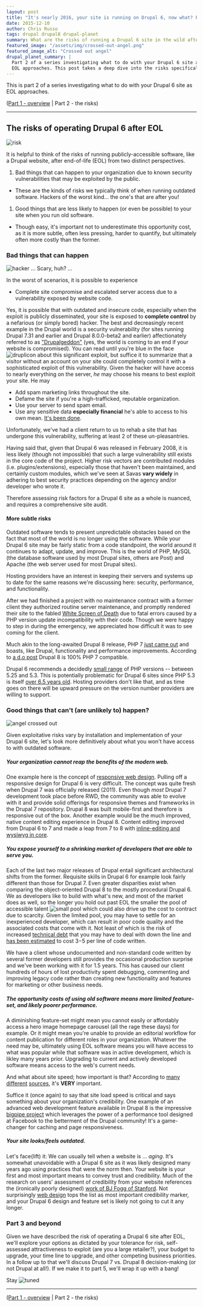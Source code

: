 ```yaml
---
layout: post
title: "It's nearly 2016, your site is running on Drupal 6, now what? Part 2: the risks."
date: 2015-12-10
author: Chris Russo
tags: drupal drupal8 drupal-planet 
summary: What are the risks of running a Drupal 6 site in the wild after EOL?
featured_image: "/assets/img/crossed-out-angel.png"
featured_image_alt: "Crossed out angel"
drupal_planet_summary: |
  Part 2 of a series investigating what to do with your Drupal 6 site as 
  EOL approaches. This post takes a deep dive into the risks specifically.  
---
```


This is part 2 of a series investigating what to do with your Drupal 6 site as 
EOL approaches. 

([Part 1 - overview](/2015/11/24/drupal-6-upgrade.html) \| Part 2 - the risks)  

*****

## The risks of operating Drupal 6 after EOL

<img src="/assets/img/risk.jpg" alt="risk">

It is helpful to think of the risks of running publicly-accessible software, 
like a Drupal website, after end-of-life (EOL) from two distinct perspectives. 

1. Bad things that can happen to your organization due to known security 
vulnerabilities that may be exploited by the public.
 + These are the kinds of risks we typically think of when running outdated 
 software. Hackers of the worst kind... the one's that are after you!
1. Good things that are less likely to happen (or even be possible) to your site 
when you run old software.
 + Though easy, it's important not to underestimate this opportunity cost, as it 
 is more subtle, often less pressing, harder to quantify, but ultimately often 
more costly than the former.
 
### Bad things that can happen

<img src="/assets/img/hacker2.jpg" alt="hacker">
<span class="caption">... Scary, huh? ...</span> 

In the worst of scenarios, it is possible to experience

+ Complete site compromise and escalated server access due to a vulnerability
 exposed by website code. 
 
 Yes, it is possible that with outdated and insecure code, especially when the 
 exploit is publicly disseminated, your site is exposed to **complete control** 
 by a nefarious (or simply bored) hacker. The best and 
  decreasingly recent example in the Drupal 
 world is a security vulnerability (for sites running Drupal 7.31 and earlier and Drupal 
 8.0.0-beta2 and earlier) affectionately referred to as 
["Drupalgeddon"](https://www.drupal.org/drupalsa05FAQ) (yes, the world is coming 
to an end if your website is compromised). You can read until you're blue in 
the face <img src="/assets/img/druplicon.png" alt="druplicon"> about this significant
exploit, but suffice it to summarize that a visitor without an account on your 
site could completely control it with a sophisticated exploit of this vulnerability.
  Given the hacker will have access to nearly everything on the server, _he_ may 
  choose his means to best exploit your site. He may
  
+ Add spam marketing links throughout the site.
+ Defame the site if you're a high-trafficked, reputable organization.
+ Use your server to send spam email.
+ Use any sensitive data **especially financial** he's able to access to his own
mean. [It's been done](http://www.informationisbeautiful.net/visualizations/worlds-biggest-data-breaches-hacks/).

Unfortunately, we've had a client return to us to rehab a site that has undergone
this vulnerability, suffering at least 2 of these un-pleasantries. 

 Having said that, given that Drupal 6 was released in
 February 2008, it is less likely (though not impossible) that such a large vulnerability still exists
 in the core code of the project. Higher risk vectors are contributed 
 modules (i.e. plugins/extensions), especially those that haven't been maintained, and certainly custom 
 modules, which we've seen at Savas **vary widely** in adhering to best security 
 practices depending on the agency and/or developer who wrote it. 
 
 Therefore assessing risk factors for a Drupal 6 site as a whole is nuanced, and
 requires a comprehensive site audit.
 
#### More subtle risks

Outdated software tends to present unpredictable obstacles based on the fact
that most of the world is no longer using the software. While your Drupal 6 site 
may be fairly static from a code standpoint, the world around it continues to 
adapt, update, and improve. This is the world of PHP, MySQL (the database 
software used by  most Drupal sites, others are Post) and Apache (the web server used for most 
Drupal sites).

Hosting providers have an interest in keeping their servers and systems up to 
date for the same reasons we're discussing here: security, performance, and 
functionality. 

After we had finished a project with no maintenance contract with a former client
they authorized routine server maintenance, and promptly rendered their site 
to the fabled [White Screen of Death](https://www.drupal.org/node/158043)
due to fatal errors caused by a PHP version update incompatibility with their 
code. Though we were happy to step in during the emergency, we appreciated
how difficult it was to see coming for the client.

Much akin to the long-awaited Drupal 8 release, PHP 7 [just came out](http://php.net/archive/2015.php#id2015-12-03-1)
and boasts, like Drupal, functionality and performance improvements. According
to [a d.o post](https://www.drupal.org/node/2454439) Drupal 8 is 100% PHP 7
compatible.

Drupal 6 recommends a decidedly [small range](https://www.drupal.org/requirements) of PHP versions --  between 5.25 and 5.3.
This is potentially problematic for Drupal 6 sites since PHP 5.3 is itself 
[over 6.5 years old](https://secure.php.net/releases/#5.3.0). Hosting providers
don't like that, and as time goes on there will be upward pressure on the version
 number providers are willing to support.
 

### Good things that can't (are unlikely to) happen?

<img src="/assets/img/crossed-out-angel.png" alt="angel crossed out">

Given exploitative risks vary by installation and implementation of your Drupal 
6 site, let's look more definitively about what you won't have access to with 
outdated software.

##### Your organization cannot reap the benefits of the modern web.

One example here is the concept of [responsive web design](http://abookapart.com/products/responsive-web-design).
Pulling off a responsive design for Drupal 6 is very difficult. The concept was
quite fresh when Drupal 7 was officially released (2011). Even though _most_ Drupal 7
development took place before RWD, the community was able to evolve with it and 
 provide solid offerings for responsive themes and frameworks in the Drupal 7 
 repository. Drupal 8 was built mobile-first and therefore is responsive out of 
 the box. Another example would be the much improved, native content editing experience
 in Drupal 8. Content editing improved from Drupal 6 to 7 and made a leap from 
 7 to 8 with 
 [inline-editing and wysiwyg in core](https://drupalize.me/blog/201310/drupal-8-wysiwyg-and-line-editing).

##### You expose yourself to a shrinking market of developers that are able to serve you. 

Each of the last two major releases of Drupal entail significant architectural shifts from the former. 
Requisite skills in Drupal 6 for example look fairly different than those for Drupal 7. 
Even greater disparities exist when comparing the object-oriented Drupal 8 to the mostly
 procedural Drupal 6.
We as developers like to build with what's
 new, and most of the market does as well, so the longer you hold out past EOL
 the smaller the pool of accessible talent <img src="/assets/img/small-pool.jpg" alt="small pool">
 which could also drive up the cost to contract due to scarcity. Given the limited
 pool, you may have to settle for an inexperienced developer, which can result 
 in poor code quality and the associated costs that come with it. Not least of 
 which is the risk of increased [technical debt](https://en.wikipedia.org/wiki/Technical_debt) 
 that you may have to deal with down the line and [has been estimated](http://swreflections.blogspot.com/2012/02/technical-debt-how-much-is-it-really.html) to cost $3-$5 per 
 line of code written.
 
We have a client whose undocumented and non-standard code written by several former
developers still provides the occasional production surprise and we've been 
working with it for 1.5 years. This has caused our client hundreds of hours of lost
productivity spent debugging, commenting and improving legacy code rather than
 creating new functionality and features for marketing or other business needs.

##### The opportunity costs of using old software means more limited feature-set, and likely poorer performance. 

A diminishing feature-set might mean you cannot easily or affordably access a 
hero image homepage carousel (all the rage these days) for example. Or it might
mean you're unable to provide an editorial workflow for content publication for 
different roles in your organization. Whatever the need may be, ultimately using 
EOL software means you will have access to what was popular
while that software was in active development, which is likley many years prior. 
Upgrading to current and actively developed software means access to the 
web's current needs. 

And what about site speed; how important is that? According to 
[many](http://googlewebmastercentral.blogspot.com/2010/04/using-site-speed-in-web-search-ranking.html) 
[different](https://blog.kissmetrics.com/speed-is-a-killer/) 
[sources](http://www.searchenginejournal.com/seo-101-important-site-speed-2014/111924/), it's **VERY** important.

Suffice it (once again) to say that site load speed is critical and says something
about your organization's credibility. One example of an advanced web development 
feature available in Drupal 8 is the impressive 
[bigpipe project](https://www.drupal.org/project/big_pipe) which leverages
the power of a performance tool designed at Facebook to the betterment of the
Drupal community! It's a game-changer for caching and page responsiveness.

##### Your site looks/feels outdated. 

Let's face(lift) it: We can usually tell when a website is ... _aging_. It's
somewhat unavoidable with a Drupal 6 site as it was likely designed many years 
ago using practices that were the norm then. Your website is your first and most 
important means to convey trust and credibility. Much of the research on users'
assessment of credibility from your website references the (ironically 
poorly designed) [work of BJ Fogg of Stanford](https://credibility.stanford.edu/guidelines/).
Not surprisingly [web design](http://conversionxl.com/website-credibility-checklist-factors/)
tops the list as most important credibility marker, and your Drupal 6 design
and feature set is likely not going to cut it any longer.

### Part 3 and beyond

Given we have described the risk of operating a Drupal 6 site after EOL, 
we'll explore your options as dictated by your tolerance for risk, 
self-assessed attractiveness to exploit (are you a large retailer?), 
your budget to upgrade, your time line to upgrade, and other competing business 
priorities. In a follow up to that we'll discuss Drupal 7 vs. Drupal 8 
decision-making (or not Drupal at all!). If we make it to part 5, we'll wrap it 
up with a bang!

Stay <img src="/assets/img/radio.png" alt="tuned">

*****

([Part 1 - overview](/2015/11/24/drupal-6-upgrade.html) \| Part 2 - the risks)  




